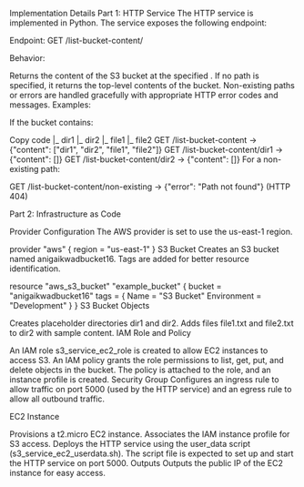 Implementation Details
Part 1: HTTP Service
The HTTP service is implemented in Python. The service exposes the following endpoint:

Endpoint:
GET /list-bucket-content/<path>

Behavior:

Returns the content of the S3 bucket at the specified <path>.
If no path is specified, it returns the top-level contents of the bucket.
Non-existing paths or errors are handled gracefully with appropriate HTTP error codes and messages.
Examples:

If the bucket contains:

Copy code
|_ dir1
|_ dir2
|_ file1
|_ file2
GET /list-bucket-content → {"content": ["dir1", "dir2", "file1", "file2"]}
GET /list-bucket-content/dir1 → {"content": []}
GET /list-bucket-content/dir2 → {"content": []}
For a non-existing path:

GET /list-bucket-content/non-existing → {"error": "Path not found"} (HTTP 404)

Part 2: Infrastructure as Code

Provider Configuration
The AWS provider is set to use the us-east-1 region.

provider "aws" {
  region = "us-east-1"
}
S3 Bucket
Creates an S3 bucket named anigaikwadbucket16. Tags are added for better resource identification.


resource "aws_s3_bucket" "example_bucket" {
  bucket = "anigaikwadbucket16" 
  tags = {
    Name        = "S3 Bucket"
    Environment = "Development"
  }
}
S3 Bucket Objects

Creates placeholder directories dir1 and dir2.
Adds files file1.txt and file2.txt to dir2 with sample content.
IAM Role and Policy

An IAM role s3_service_ec2_role is created to allow EC2 instances to access S3.
An IAM policy grants the role permissions to list, get, put, and delete objects in the bucket.
The policy is attached to the role, and an instance profile is created.
Security Group
Configures an ingress rule to allow traffic on port 5000 (used by the HTTP service) and an egress rule to allow all outbound traffic.

EC2 Instance

Provisions a t2.micro EC2 instance.
Associates the IAM instance profile for S3 access.
Deploys the HTTP service using the user_data script (s3_service_ec2_userdata.sh).
The script file is expected to set up and start the HTTP service on port 5000.
Outputs
Outputs the public IP of the EC2 instance for easy access.
